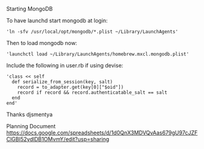 Starting MongoDB

To have launchd start mongodb at login:

    'ln -sfv /usr/local/opt/mongodb/*.plist ~/Library/LaunchAgents'
Then to load mongodb now:

    'launchctl load ~/Library/LaunchAgents/homebrew.mxcl.mongodb.plist'


Include the following in user.rb if using devise:

    'class << self
      def serialize_from_session(key, salt)
        record = to_adapter.get(key[0]["$oid"])
        record if record && record.authenticatable_salt == salt
      end
    end'

Thanks djsmentya

Planning Document
https://docs.google.com/spreadsheets/d/1d0QnX3MDVQvAas679gU97cJZFClGBI52ydlDB1OMvmY/edit?usp=sharing